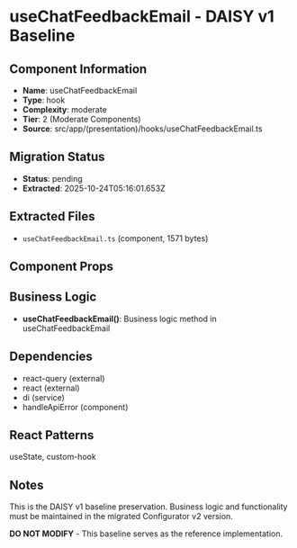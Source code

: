 # useChatFeedbackEmail - DAISY v1 Baseline

## Component Information

- **Name**: useChatFeedbackEmail
- **Type**: hook
- **Complexity**: moderate
- **Tier**: 2 (Moderate Components)
- **Source**: src/app/(presentation)/hooks/useChatFeedbackEmail.ts

## Migration Status

- **Status**: pending
- **Extracted**: 2025-10-24T05:16:01.653Z

## Extracted Files

- `useChatFeedbackEmail.ts` (component, 1571 bytes)

## Component Props



## Business Logic

- **useChatFeedbackEmail()**: Business logic method in useChatFeedbackEmail

## Dependencies

- react-query (external)
- react (external)
- di (service)
- handleApiError (component)

## React Patterns

useState, custom-hook

## Notes

This is the DAISY v1 baseline preservation. Business logic and functionality
must be maintained in the migrated Configurator v2 version.

**DO NOT MODIFY** - This baseline serves as the reference implementation.
